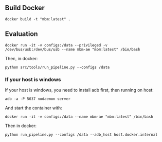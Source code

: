 ## Build Docker

```
docker build -t "mbm:latest" .
```

## Evaluation

```
docker run -it -v configs:/data --privileged -v /dev/bus/usb:/dev/bus/usb --name mbm-ae "mbm:latest" /bin/bash
```

Then, in docker:
```
python src/tools/run_pipeline.py --configs /data
```

### If your host is windows

If your host is windows, you need to install adb first, then running on host:

```
adb -a -P 5037 nodaemon server
```

And start the container with:

```
docker run -it -v configs:/data --name mbm-ae "mbm:latest" /bin/bash
```

Then in docker:
```
python run_pipeline.py --configs /data --adb_host host.docker.internal
```

